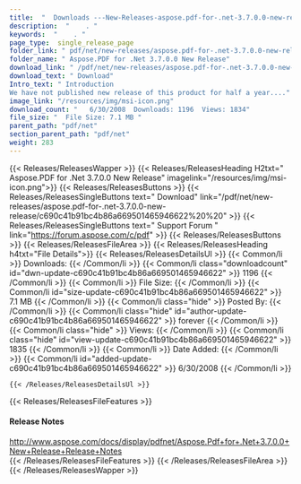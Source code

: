 ```yaml
---
title:  "  Downloads ---New-Releases-aspose.pdf-for-.net-3.7.0.0-new-release . " 
description:  "    . " 
keywords:  "    . " 
page_type:  single_release_page
folder_link: " pdf/net/new-releases/aspose.pdf-for-.net-3.7.0.0-new-release/"
folder_name: " Aspose.PDF for .Net 3.7.0.0 New Release"
download_link: " /pdf/net/new-releases/aspose.pdf-for-.net-3.7.0.0-new-release/c690c41b91bc4b86a669501465946622"
download_text: " Download"
Intro_text: " Introduction
We have not published new release of this product for half a year...."
image_link: "/resources/img/msi-icon.png"
download_count: "   6/30/2008  Downloads: 1196  Views: 1834"
file_size: "  File Size: 7.1 MB "
parent_path: "pdf/net"
section_parent_path: "pdf/net"
weight: 283 
---
```


{{< Releases/ReleasesWapper >}}
  {{< Releases/ReleasesHeading H2txt=" Aspose.PDF for .Net 3.7.0.0 New Release" imagelink="/resources/img/msi-icon.png">}}
  {{< Releases/ReleasesButtons >}}
    {{< Releases/ReleasesSingleButtons text=" Download" link="/pdf/net/new-releases/aspose.pdf-for-.net-3.7.0.0-new-release/c690c41b91bc4b86a669501465946622%20%20" >}}
    {{< Releases/ReleasesSingleButtons text=" Support Forum " link="https://forum.aspose.com/c/pdf" >}}
  {{< Releases/ReleasesButtons >}}
  {{< Releases/ReleasesFileArea >}}
    {{< Releases/ReleasesHeading h4txt="File Details">}}
    {{< Releases/ReleasesDetailsUl >}}
            {{< Common/li  >}} Downloads: {{< /Common/li >}} 
      {{< Common/li class="downloadcount" id="dwn-update-c690c41b91bc4b86a669501465946622" >}} 1196 {{< /Common/li >}} 
      {{< Common/li  >}} File Size: {{< /Common/li >}} 
      {{< Common/li id="size-update-c690c41b91bc4b86a669501465946622" >}} 7.1 MB {{< /Common/li >}} 
      {{< Common/li  class="hide" >}} Posted By: {{< /Common/li >}} 
      {{< Common/li class="hide" id="author-update-c690c41b91bc4b86a669501465946622" >}} forever {{< /Common/li >}} 
      {{< Common/li class="hide"  >}} Views: {{< /Common/li >}} 
      {{< Common/li class="hide" id="view-update-c690c41b91bc4b86a669501465946622" >}} 1835 {{< /Common/li >}} 
      {{< Common/li  >}} Date Added: {{< /Common/li >}} 
      {{< Common/li id="added-update-c690c41b91bc4b86a669501465946622" >}} 6/30/2008 {{< /Common/li >}} 

    {{< /Releases/ReleasesDetailsUl >}}

  {{< Releases/ReleasesFileFeatures >}}
      <h4>Release Notes</h4><div><a href="http://www.aspose.com/docs/display/pdfnet/Aspose.Pdf+for+.Net+3.7.0.0+New+Release+Release+Notes">http://www.aspose.com/docs/display/pdfnet/Aspose.Pdf+for+.Net+3.7.0.0+New+Release+Release+Notes</a></div>
  {{< /Releases/ReleasesFileFeatures >}}
 {{< /Releases/ReleasesFileArea >}}
{{< /Releases/ReleasesWapper >}}


